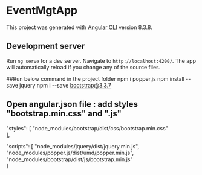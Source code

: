 # EventMgtApp

This project was generated with [Angular CLI](https://github.com/angular/angular-cli) version 8.3.8.

## Development server

Run `ng serve` for a dev server. Navigate to `http://localhost:4200/`. The app will automatically reload if you change any of the source files.

##Run below command in the project folder
 npm i popper.js
 npm install --save jquery
 npm i --save bootstrap@3.3.7
 
## Open angular.json file : add styles "bootstrap.min.css" and ".js" 
 "styles": [
 "node_modules/bootstrap/dist/css/bootstrap.min.css"       
 ],

 "scripts": [
	"node_modules/jquery/dist/jquery.min.js",			
    "node_modules/popper.js/dist/umd/popper.min.js",
	"node_modules/bootstrap/dist/js/bootstrap.min.js"								
]
